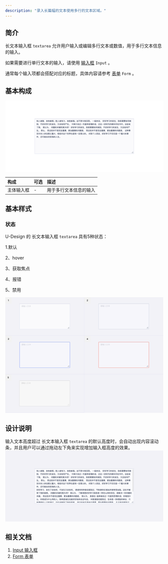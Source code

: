 ```yaml
---
description: "录入长篇幅的文本使用多行的文本区域。"
---
```


## 简介

长文本输入框 `textarea` 允许用户输入或编辑多行文本或数值，用于多行文本信息的输入。

如果需要进行单行文本的输入，请使用 [输入框]()  `Input` 。

通常每个输入项都会搭配对应的标题，具体内容请参考 [表单]()  `Form` 。


## 基本构成

![1](../../../images/textarea/1-9484426.png)

| 构成  | 可选  |描述                            |
| :-----| :--- |:------------------------------ |
| 主体输入框 | - |用于多行文本信息的输入  |






## 基本样式
### 状态
U-Design 的 长文本输入框 `textarea` 具有5种状态：

1.默认

2、hover

3、获取焦点

4、报错

5、禁用


![2](../../../images/textarea/2-9485174.png)



## 设计说明

输入文本高度超过 长文本输入框 `textarea` 的默认高度时，会自动出现内容滚动条，并且用户可以通过拖动左下角来实现增加输入框高度的效果。
![3](../../../images/textarea/3.png)


<!--

## 主题

| 内容 | 值           | 默认值  |
| :--- | :----------- | :------ |
| icon | icon/nothing | nothing |
| icon | icon/nothing | nothing |


-->


## 相关文档

1. [Input 输入框](/component/Input/)
2. [Form 表单](/component/Form/)
